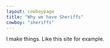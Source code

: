 ```yaml
---
layout: cowboypage
title: "Why we have Sheriffs"
cowboy: "sheriffs"
---
```

I make things. Like this site for example.
